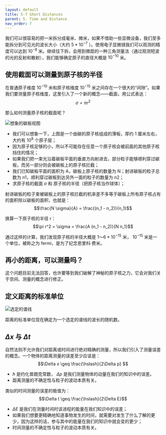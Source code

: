 ```yaml
---
layout: default
title: 5-7 Short Distances
parent: 5. Time and Distance
nav_order: 7
---
```

我们可以很容易的把一米拆分成毫米、微米，如果不借助一些显微设备，我们至多能拆分到可见光的波长大小（大约 $5 * 10^{-7}$ ）。使用电子显微镜我们可以观测的精度可以达到 $10^{-8}$ 米。继续往下拆，会用到微距的一种三角测量法（通过观测短波的光的反射和散射），我们能够确定原子的直径大概是 $10^{-10}$ 米。

## 使用截面可以测量到原子核的半径
在普通原子维度 $10^{-10}$ 米和原子核维度 $10^{-15}$ 米之间存在一个很大的“间隙”。如果我们要测量原子核维度，这里引入了一个新的概念——截面，用公式表达：
$$\sigma = \pi r^2$$

那么如何测量原子核的截面呢？

![想象的碳板视图]({{"/assets/volume-1/fig-5-10.png"|relative_url}})
- 我们可以想象一下，上图是一个由碳的原子核组成的薄板，厚约 1 厘米左右，大约有 $10^8$ 个原子层；
- 因为原子核足够的小，所以不可能存在任意一个原子核会被前面的其他原子核挡住的情况；
- 如果我们把一束光沿着碳板平面的垂直方向射进去，部分粒子能够顺利穿过碳板，而另一部分则会被碳板上的原子核拦截；
- 我们已知碳板平面的面积为 A，碳板上原子核的数量为 N；射进碳板的粒子总数为 n1，顺利穿过碳板到达另外一面的粒子的数量为 n2；
- 求原子核的截面 $\sigma$ 和 原子核的半径（把原子核当作球体）；

射进碳板的粒子束被碳板上的原子核拦截的机率差不多等于碳板上所有原子核占有的面积除以碳板的面积，也就是：
$$\frac{N \sigma}{A} = \frac{(n_1 - n_2)}{n_1}$$

换算一下原子核的半径 r：
$$\pi r^2 = \sigma = \frac{A (n_1 - n_2)}{N n_1}$$

通过这样的计算，我们发现原子核的半径大概是 $1～6 * 10^{-15}$ 米， $10^{-15}$ 米是一个单位，被称之为 fermi，是为了纪念恩里科·费米。

## 再小的距离，可以测量吗？
这个问题目前无法回答，也许要等到我们破解了神秘的原子核之力，它会对我们关于空间、测量的概念进行修正。

## 定义距离的标准单位
![选定的谱线]({{"/assets/volume-1/fig-spectral-line.png"|relative_url}})

距离的标准单位现在确定为一个选定的谱线的波长的随机数。

## $\Delta x$ 与 $\Delta t$
自然法则不允许我们对距离或时间进行绝对精确的测量，所以我们引入了测量误差的概念。一个物体的距离测量的误差至少应该是：
$$\Delta x \geq \frac{\hslash}{2\Delta p} $$
- $\hslash$ 是约化普朗克常数， $\Delta p$ 是我们测量物体的动量在我们的知识中的误差。
- 距离测量的不确定性与粒子的波动本质有关。

类似的时间测量的误差的极值为：
$$\Delta t  \geq \frac{\hslash}{2\Delta E}$$
- $\Delta E$ 是我们在测量时间时该进程的能量在我们知识中的误差；
- 如果我们想要更精确地知道事物发生的时间，就需要对发生了什么了解的更少，因为这样的话，参与其中的能量在我们的知识中就会变的更少；
- 时间测量的不确定性与粒子的波动本质有关。
